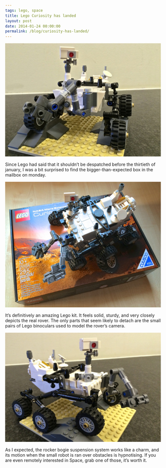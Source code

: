 ```yaml
---
tags: lego, space
title: Lego Curiosity has landed
layout: post
date: 2014-01-24 00:00:00
permalink: /blog/curiosity-has-landed/
---
```


![lego_curiosity_3.jpg][1]

Since Lego had said that it shouldn’t be despatched before the thirtieth of january, I was a bit surprised to find the bigger-than-expected box in the mailbox on monday.

<!--more-->

![lego_curiosity_2.jpg][2]

It’s definitively an amazing Lego kit. It feels solid, sturdy, and very closely depicts the real rover. The only parts that seem likely to detach are the small pairs of Lego binoculars used to model the rover’s camera.

![lego_curiosity_1.jpg][3]

As I expected, the rocker bogie suspension system works like a charm, and its motion when the small robot is ran over obstacles is hypnotising. If you are even remotely interested in Space, grab one of those, it’s worth it.


[1]: /static/media/2014/01/img-1390575538478-raw.jpg
[2]: /static/media/2014/01/img-1390575326659-raw.jpg
[3]: /static/media/2014/01/img-1390575651639-raw.jpg